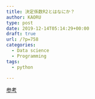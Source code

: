 ```yaml
---
title: 決定係数R2とはなにか？
author: KAORU
type: post
date: 2019-12-14T05:14:29+00:00
draft: true
url: /?p=758
categories:
  - Data science
  - Programming
tags:
  - python

---
```

[参考][1]

 [1]: https://aizine.ai/r2-score0411/